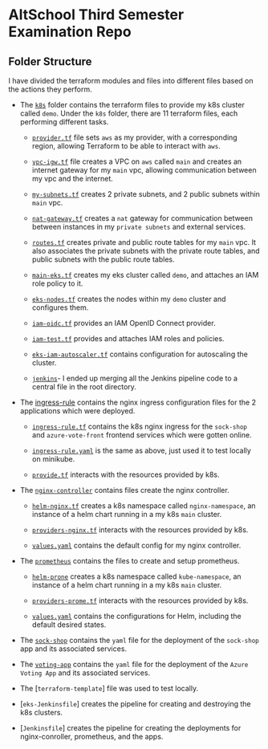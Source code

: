 # AltSchool Third Semester Examination Repo

## Folder Structure

I have divided the terraform modules and files into different files based on the actions they perform.

- The [`k8s`](https://github.com/PaulBoye-py/third-sem-exam/tree/main/k8s) folder contains the terraform files to provide my k8s cluster called `demo`. Under the `k8s` folder, there are 11 terraform files, each performing different tasks.

  - [`provider.tf`](https://github.com/PaulBoye-py/third-sem-exam/blob/main/k8s/provider.tf) file sets `aws` as my provider, with a corresponding region, allowing Terraform to be able to interact with `aws`.

  - [`vpc-igw.tf`](https://github.com/PaulBoye-py/third-sem-exam/blob/main/k8s/vpc-igw.tf) file creates a VPC on `aws` called `main` and creates an internet gateway for my `main` vpc, allowing communication between my vpc and the internet.

  - [`my-subnets.tf`](https://github.com/PaulBoye-py/third-sem-exam/blob/main/k8s/my-subnets.tf) creates 2 private subnets, and 2 public subnets within `main` vpc.

  - [`nat-gateway.tf`](https://github.com/PaulBoye-py/third-sem-exam/blob/main/k8s/nat-gateway.tf) creates a `nat` gateway for communication between between instances in my `private subnets` and external services.

  - [`routes.tf`](https://github.com/PaulBoye-py/third-sem-exam/blob/main/k8s/routes.tf) creates private and public route tables for my `main` vpc. It also associates the private subnets with the private route tables, and public subnets with the public route tables.

  - [`main-eks.tf`](https://github.com/PaulBoye-py/third-sem-exam/blob/main/k8s/main-eks.tf) creates my eks cluster called `demo`, and attaches an IAM role policy to it.

  - [`eks-nodes.tf`](https://github.com/PaulBoye-py/third-sem-exam/blob/main/k8s/eks-nodes.tf) creates the nodes within my `demo` cluster and configures them.

  - [`iam-oidc.tf`](https://github.com/PaulBoye-py/third-sem-exam/blob/main/k8s/iam-oidc.tf) provides an IAM OpenID Connect provider.

  - [`iam-test.tf`](https://github.com/PaulBoye-py/third-sem-exam/blob/main/k8s/iam-test.tf) provides and attaches IAM roles and policies.

  - [`eks-iam-autoscaler.tf`](https://github.com/PaulBoye-py/third-sem-exam/blob/main/k8s/eks-iam-autoscaler.tf) contains configuration for autoscaling the cluster.

  - [`jenkins`](https://github.com/PaulBoye-py/third-sem-exam/blob/main/eks-cluster/jenkins)- I ended up merging all the Jenkins pipeline code to a central file in the root directory.

- The [ingress-rule](https://github.com/PaulBoye-py/third-sem-exam/tree/main/ingress-rule) contains the nginx ingress configuration files for the 2 applications which were deployed.

  - [`ingress-rule.tf`](https://github.com/PaulBoye-py/third-sem-exam/blob/main/ingress-rule/ingress-rule.tf) contains the k8s nginx ingress for the `sock-shop` and `azure-vote-front` frontend services which were gotten online.

  - [`ingress-rule.yaml`](https://github.com/PaulBoye-py/third-sem-exam/blob/main/ingress-rule/ingress-rule.yaml) is the same as above, just used it to test locally on minikube.

  - [`provide.tf`](https://github.com/PaulBoye-py/third-sem-exam/blob/main/ingress-rule/provide.tf) interacts with the resources provided by k8s.

- The [`nginx-controller`](https://github.com/PaulBoye-py/third-sem-exam/tree/main/nginx-controller) contains files create the nginx controller.

  - [`helm-nginx.tf`](https://github.com/PaulBoye-py/third-sem-exam/blob/main/nginx-controller/helm-nginx.tf) creates a k8s namespace called `nginx-namespace`, an instance of a helm chart running in a my k8s `main` cluster.

  - [`providers-nginx.tf`](https://github.com/PaulBoye-py/third-sem-exam/blob/main/nginx-controller/providers-nginx.tf) interacts with the resources provided by k8s.

  - [`values.yaml`](https://github.com/PaulBoye-py/third-sem-exam/tree/main/nginx-controller/values.yaml) contains the default config for my nginx controller.

- The [`prometheus`](https://github.com/PaulBoye-py/third-sem-exam/tree/main/prometheus) contains the files to create and setup prometheus.

  - [`helm-prone`](https://github.com/PaulBoye-py/third-sem-exam/blob/main/prometheus/helm-prome.tf) creates a k8s namespace called `kube-namespace`, an instance of a helm chart running in a my k8s `main` cluster.

  - [`providers-prome.tf`](https://github.com/PaulBoye-py/third-sem-exam/blob/main/prometheus/providers-prome.tf) interacts with the resources provided by k8s.

  - [`values.yaml`](https://github.com/PaulBoye-py/third-sem-exam/blob/main/prometheus/values.yaml) contains the configurations for Helm, including the default desired states.

- The [`sock-shop`](https://github.com/PaulBoye-py/third-sem-exam/tree/main/sock-shop) contains the `yaml` file for the deployment of the `sock-shop` app and its associated services.

- The [`voting-app`](https://github.com/PaulBoye-py/third-sem-exam/tree/main/voting-app) contains the `yaml` file for the deployment of the `Azure Voting App` and its associated services.

- The [`terraform-template`] file was used to test locally.

- [`eks-Jenkinsfile`] creates the pipeline for creating and destroying the k8s clusters.

- [`Jenkinsfile`] creates the pipeline for creating the deployments for nginx-conroller, prometheus, and the apps.

